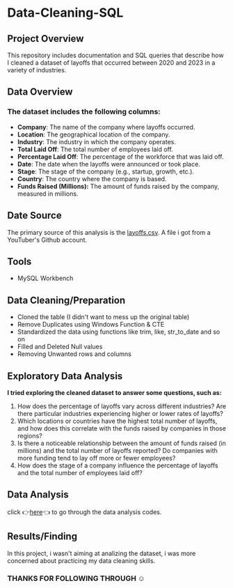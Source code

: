 # Data-Cleaning-SQL

## Project Overview

This repository includes documentation and SQL queries that describe how I cleaned a dataset of layoffs that occurred between 2020 and 2023 in a variety of industries. 

## Data Overview 

### The dataset includes the following columns:
- **Company**: The name of the company where layoffs occurred.
- **Location**: The geographical location of the company.
- **Industry**: The industry in which the company operates.
- **Total Laid Off**: The total number of employees laid off.
- **Percentage Laid Off**: The percentage of the workforce that was laid off.
- **Date**: The date when the layoffs were announced or took place.
- **Stage**: The stage of the company (e.g., startup, growth, etc.).
- **Country**: The country where the company is based.
- **Funds Raised (Millions):** The amount of funds raised by the company, measured in millions.

## Date Source 

The primary source of this analysis is the [layoffs.csv](https://github.com/StephenTheAnalyst/Data-Cleaning-SQL/blob/main/layoffs.csv). A file i got from a YouTuber's Github account.

## Tools
- MySQL Workbench

## Data Cleaning/Preparation
- Cloned the table (I didn't want to mess up the original table)
- Remove Duplicates using Windows Function & CTE
- Standardized the data using functions like trim, like, str_to_date and so on
- Filled and Deleted Null values
- Removing Unwanted rows and columns
  
## Exploratory Data Analysis

**I tried exploring the cleaned dataset to answer some questions, such as:**
 1. How does the percentage of layoffs vary across different industries? Are there particular industries experiencing higher or lower rates of layoffs?
 2. Which locations or countries have the highest total number of layoffs, and how does this correlate with the funds raised by companies in those regions?
 3. Is there a noticeable relationship between the amount of funds raised (in millions) and the total number of layoffs reported? Do companies with more funding tend to lay off more or 
    fewer employees?
 4. How does the stage of a company influence the percentage of layoffs and the total number of employees laid off?

## Data Analysis
click 👉[here](https://github.com/StephenTheAnalyst/Data-Cleaning-SQL/blob/main/Data%20Cleaning%20in%20Sql.sql)👈 to go through the data analysis codes.

## Results/Finding
In this project, i wasn't aiming at analizing the dataset, i was more concerned about practicing my data cleaning skills. 


### THANKS FOR FOLLOWING THROUGH ☺
